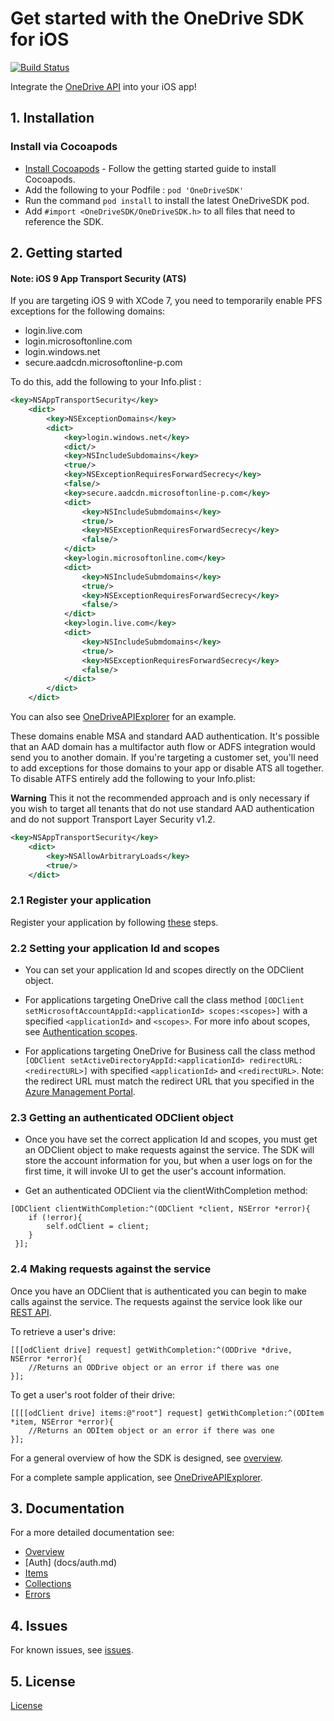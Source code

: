 # Get started with the OneDrive SDK for iOS

[![Build Status](https://travis-ci.org/OneDrive/onedrive-sdk-ios.svg?branch=master)](https://travis-ci.org/OneDrive/onedrive-sdk-ios)

Integrate the [OneDrive API](https://dev.onedrive.com/README.htm) into your iOS app!

## 1. Installation

### Install via Cocoapods
* [Install Cocoapods](http://guides.cocoapods.org/using/getting-started.html) - Follow the getting started guide to install Cocoapods.
* Add the following to your Podfile : `pod 'OneDriveSDK'`
* Run the command `pod install` to install the latest OneDriveSDK pod.
* Add `#import <OneDriveSDK/OneDriveSDK.h>` to all files that need to reference the SDK.

## 2. Getting started

#### Note: iOS 9 App Transport Security (ATS)

If you are targeting iOS 9 with XCode 7, you need to temporarily enable PFS exceptions for the following domains:

* login.live.com
* login.microsoftonline.com
* login.windows.net
* secure.aadcdn.microsoftonline-p.com

To do this, add the following to your Info.plist :

```xml
<key>NSAppTransportSecurity</key>
	<dict>
		<key>NSExceptionDomains</key>
		<dict>
			<key>login.windows.net</key>
			<dict/>
			<key>NSIncludeSubdomains</key>
			<true/>
			<key>NSExceptionRequiresForwardSecrecy</key>
			<false/>
			<key>secure.aadcdn.microsoftonline-p.com</key>
			<dict>
				<key>NSIncludeSubmdomains</key>
				<true/>
				<key>NSExceptionRequiresForwardSecrecy</key>
				<false/>
			</dict>
			<key>login.microsoftonline.com</key>
			<dict>
				<key>NSIncludeSubmdomains</key>
				<true/>
				<key>NSExceptionRequiresForwardSecrecy</key>
				<false/>
			</dict>
			<key>login.live.com</key>
			<dict>
				<key>NSIncludeSubmdomains</key>
				<true/>
				<key>NSExceptionRequiresForwardSecrecy</key>
				<false/>
			</dict>
		</dict>
	</dict>
```
You can also see [OneDriveAPIExplorer](Examples/iOSExplorer) for an example.

These domains enable MSA and standard AAD authentication. It's possible that an AAD domain has a multifactor auth flow or ADFS integration would send you to another domain. If you're targeting a customer set, you'll need to add exceptions for those domains to your app or disable ATS all together. To disable ATFS entirely add the following to your Info.plist:

**Warning** This it not the recommended approach and is only necessary if you wish to target all tenants that do not use standard AAD authentication and do not support Transport Layer Security v1.2.

```xml
<key>NSAppTransportSecurity</key>
    <dict>
        <key>NSAllowArbitraryLoads</key>
        <true/>
    </dict>
```

### 2.1 Register your application

Register your application by following [these](https://dev.onedrive.com/app-registration.htm) steps.

### 2.2 Setting your application Id and scopes

* You can set your application Id and scopes directly on the ODClient object. 

* For applications targeting OneDrive call the class method `[ODClient setMicrosoftAccountAppId:<applicationId> scopes:<scopes>]` with a specified `<applicationId>` and `<scopes>`. For more info about scopes, see [Authentication scopes](https://dev.onedrive.com/auth/msa_oauth.htm#authentication-scopes).

* For applications targeting OneDrive for Business call the class method `[ODClient setActiveDirectoryAppId:<applicationId> redirectURL:<redirectURL>]`  with specified `<applicationId>` and `<redirectURL>`.  Note: the redirect URL must match the redirect URL that you specified in the [Azure Management Portal](https://manage.windowsazure.com/).

### 2.3 Getting an authenticated ODClient object

* Once you have set the correct application Id and scopes, you must get an ODClient 
  object to make requests against the service. The SDK will store the account
  information for you, but when a user logs on for the first time, it will invoke UI to get the 
  user's account information.

* Get an authenticated ODClient via the clientWithCompletion method:

```objc
[ODClient clientWithCompletion:^(ODClient *client, NSError *error){
    if (!error){
        self.odClient = client;
    }
 }];
```

### 2.4 Making requests against the service

Once you have an ODClient that is authenticated you can begin to make calls against the service. The requests against the service look like our [REST API](https://dev.onedrive.com/README.htm). 

To retrieve a user's drive:

```objc
[[[odClient drive] request] getWithCompletion:^(ODDrive *drive, NSError *error){
    //Returns an ODDrive object or an error if there was one
}];
```


To get a user's root folder of their drive:

```objc
[[[[odClient drive] items:@"root"] request] getWithCompletion:^(ODItem *item, NSError *error){
    //Returns an ODItem object or an error if there was one
}];
```

For a general overview of how the SDK is designed, see [overview](docs/overview.md).

For a complete sample application, see [OneDriveAPIExplorer](Examples/iOSExplorer).

## 3. Documentation

For a more detailed documentation see:

* [Overview](docs/overview.md)
* [Auth] (docs/auth.md)
* [Items](docs/items.md)
* [Collections](docs/collections.md)
* [Errors](docs/errors.md)

## 4. Issues

For known issues, see [issues](https://github.com/OneDrive/onedrive-sdk-ios/issues).

## 5. License 

[License](LICENSE.txt)






